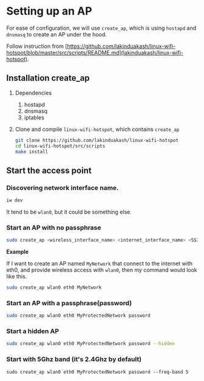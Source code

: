 # Setting up an AP

For ease of configuration, we will use `create_ap`, which is using `hostapd` and `dnsmasq` to create an AP under the hood.

Follow instruction from [https://github.com/lakinduakash/linux-wifi-hotspot/blob/master/src/scripts/README.md](lakinduakash/linux-wifi-hotspot).

## Installation create_ap

1. Dependencies
	1. hostapd
	1. dnsmasq
	1. iptables

1. Clone and compile `linux-wifi-hotspot`, which contains `create_ap`

	```bash
	git clone https://github.com/lakinduakash/linux-wifi-hotspot
	cd linux-wifi-hotspot/src/scripts
	make install
	```

## Start the access point

### Discovering network interface name.

```bash
iw dev
```

It tend to be `wlan0`, but it could be something else.

### Start an AP with no passphrase

```bash
sudo create_ap <wireless_interface_name> <internet_interface_name> <SSID>
```

**Example**

If I want to create an AP named `MyNetwork` that connect to the internet with eth0, and provide wireless access with `wlan0`, then my command would look like this.

```bash
sudo create_ap wlan0 eth0 MyNetwork 
```

### Start an AP with a passphrase(password)

```bash
sudo create_ap wlan0 eth0 MyProtectedNetwork password 
```

### Start a hidden AP

```bash
sudo create_ap wlan0 eth0 MyProtectedNetwork password --hidden
```

### Start with 5Ghz band (it's 2.4Ghz by default)

```
sudo create_ap wlan0 eth0 MyProtectedNetwork password --freq-band 5
```

